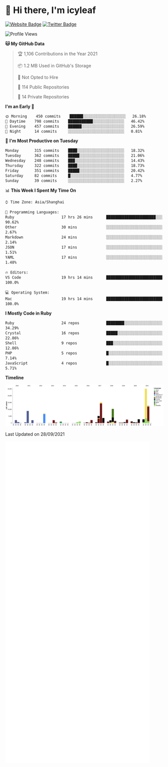 # 👋 Hi there, I'm icyleaf

[![Website Badge](https://img.shields.io/badge/-icyleaf.com-444444?style=flat&logo=Google-Chrome&logoColor=f2f2f2&link=https://icyleaf.com)](https://icyleaf.com)
[![Twitter Badge](https://img.shields.io/badge/-@icyleaf-1da1f2?style=flat&labelColor=1ca0f1&logo=twitter&logoColor=white&link=https://twitter.com/icyleaf)](https://twitter.com/icyleaf)

<!--START_SECTION:waka-->
![Profile Views](http://img.shields.io/badge/Profile%20Views-3-blue)

**🐱 My GitHub Data** 

> 🏆 1,106 Contributions in the Year 2021
 > 
> 📦 1.2 MB Used in GitHub's Storage 
 > 
> 🚫 Not Opted to Hire
 > 
> 📜 114 Public Repositories 
 > 
> 🔑 14 Private Repositories  
 > 
**I'm an Early 🐤** 

```text
🌞 Morning    450 commits    ██████░░░░░░░░░░░░░░░░░░░   26.18% 
🌆 Daytime    798 commits    ███████████░░░░░░░░░░░░░░   46.42% 
🌃 Evening    457 commits    ██████░░░░░░░░░░░░░░░░░░░   26.59% 
🌙 Night      14 commits     ░░░░░░░░░░░░░░░░░░░░░░░░░   0.81%

```
📅 **I'm Most Productive on Tuesday** 

```text
Monday       315 commits    ████░░░░░░░░░░░░░░░░░░░░░   18.32% 
Tuesday      362 commits    █████░░░░░░░░░░░░░░░░░░░░   21.06% 
Wednesday    248 commits    ███░░░░░░░░░░░░░░░░░░░░░░   14.43% 
Thursday     322 commits    ████░░░░░░░░░░░░░░░░░░░░░   18.73% 
Friday       351 commits    █████░░░░░░░░░░░░░░░░░░░░   20.42% 
Saturday     82 commits     █░░░░░░░░░░░░░░░░░░░░░░░░   4.77% 
Sunday       39 commits     ░░░░░░░░░░░░░░░░░░░░░░░░░   2.27%

```


📊 **This Week I Spent My Time On** 

```text
⌚︎ Time Zone: Asia/Shanghai

💬 Programming Languages: 
Ruby                     17 hrs 26 mins      ██████████████████████░░░   90.62% 
Other                    30 mins             ░░░░░░░░░░░░░░░░░░░░░░░░░   2.67% 
Markdown                 24 mins             ░░░░░░░░░░░░░░░░░░░░░░░░░   2.14% 
JSON                     17 mins             ░░░░░░░░░░░░░░░░░░░░░░░░░   1.51% 
YAML                     17 mins             ░░░░░░░░░░░░░░░░░░░░░░░░░   1.48%

🔥 Editors: 
VS Code                  19 hrs 14 mins      █████████████████████████   100.0%

💻 Operating System: 
Mac                      19 hrs 14 mins      █████████████████████████   100.0%

```

**I Mostly Code in Ruby** 

```text
Ruby                     24 repos            ████████░░░░░░░░░░░░░░░░░   34.29% 
Crystal                  16 repos            █████░░░░░░░░░░░░░░░░░░░░   22.86% 
Shell                    9 repos             ███░░░░░░░░░░░░░░░░░░░░░░   12.86% 
PHP                      5 repos             █░░░░░░░░░░░░░░░░░░░░░░░░   7.14% 
JavaScript               4 repos             █░░░░░░░░░░░░░░░░░░░░░░░░   5.71%

```


**Timeline**

![Chart not found](https://raw.githubusercontent.com/icyleaf/icyleaf/main/charts/bar_graph.png) 


 Last Updated on 28/09/2021
<!--END_SECTION:waka-->

![Metrics](https://github.com/icyleaf/icyleaf/blob/main/github-metrics.svg)
